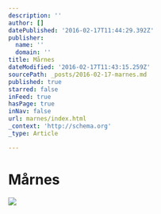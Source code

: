 ```yaml
---
description: ''
author: []
datePublished: '2016-02-17T11:44:29.392Z'
publisher:
  name: ''
  domain: ''
title: Mårnes
dateModified: '2016-02-17T11:43:15.259Z'
sourcePath: _posts/2016-02-17-marnes.md
published: true
starred: false
inFeed: true
hasPage: true
inNav: false
url: marnes/index.html
_context: 'http://schema.org'
_type: Article

---
```

# Mårnes
![](https://the-grid-user-content.s3-us-west-2.amazonaws.com/64fb09b0-a3db-4f55-bb36-7592923edb65.png)